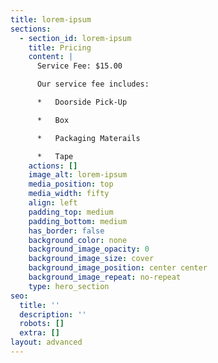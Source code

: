 ```yaml
---
title: lorem-ipsum
sections:
  - section_id: lorem-ipsum
    title: Pricing
    content: |
      Service Fee: $15.00

      Our service fee includes:

      *   Doorside Pick-Up

      *   Box

      *   Packaging Materails

      *   Tape
    actions: []
    image_alt: lorem-ipsum
    media_position: top
    media_width: fifty
    align: left
    padding_top: medium
    padding_bottom: medium
    has_border: false
    background_color: none
    background_image_opacity: 0
    background_image_size: cover
    background_image_position: center center
    background_image_repeat: no-repeat
    type: hero_section
seo:
  title: ''
  description: ''
  robots: []
  extra: []
layout: advanced
---
```

